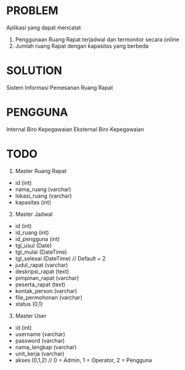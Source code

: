 # PROBLEM
Aplikasi yang dapat mencatat
1. Penggunaan Ruang Rapat terjadwal dan termonitor secara online
2. Jumlah ruang Rapat dengan kapasitas yang berbeda



# SOLUTION
Sistem Informasi Pemesanan Ruang Rapat

# PENGGUNA
Internal Biro Kepegawaian
Eksternal Biro Kepegawaian

# TODO
1. Master Ruang Rapat
- id (int)
- nama_ruang (varchar)
- lokasi_ruang (varchar)
- kapasitas (int)

2. Master Jadwal
- id (int)
- id_ruang (int)
- id_pengguna (int)
- tgl_usul (Date)
- tgl_mulai (DateTime)
- tgl_selesai (DateTime) // Default + 2
- judul_rapat (varchar)
- deskripsi_rapat (text)
- pimpinan_rapat (varchar)
- peserta_rapat (text)
- kontak_person (varchar)
- file_permohonan (varchar)
- status (0,1)

3. Master User
- id (int)
- username (varchar)
- password (varchar)
- nama_lengkap (varchar)
- unit_kerja (varchar)
- akses (0,1,2) // 0 = Admin, 1 = Operator, 2 = Pengguna
